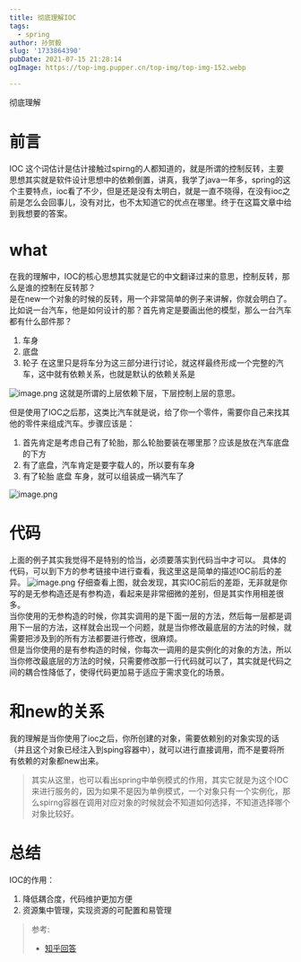 ```yaml
---
title: 彻底理解IOC
tags:
  - spring
author: 孙贺毅
slug: '1733864390'
pubDate: 2021-07-15 21:28:14
ogImage: https://top-img.pupper.cn/top-img/top-img-152.webp

---
```


彻底理解

<!-- more -->

# 前言

IOC 这个词估计是估计接触过spirng的人都知道的，就是所谓的控制反转，主要思想其实就是软件设计思想中的依赖倒置，讲真，我学了java一年多，spring的这个主要特点，ioc看了不少，但是还是没有太明白，就是一直不晓得，在没有ioc之前是怎么会回事儿，没有对比，也不太知道它的优点在哪里。终于在这篇文章中给到我想要的答案。
# what
在我的理解中，IOC的核心思想其实就是它的中文翻译过来的意思，控制反转，那么是谁的控制在反转那？     
 是在new一个对象的时候的反转，用一个非常简单的例子来讲解，你就会明白了。
 比如说一台汽车，他是如何设计的那？首先肯定是要画出他的模型，那么一台汽车都有什么部件那？
 1. 车身
 2. 底盘
 3. 轮子
在这里只是将车分为这三部分进行讨论，就这样最终形成一个完整的汽车，这中就有依赖关系，也就是默认的依赖关系是 

![image.png](https://p1-juejin.byteimg.com/tos-cn-i-k3u1fbpfcp/a6c0468d6fcd4b6ab2bfad89c8ebe1df~tplv-k3u1fbpfcp-watermark.image)
这就是所谓的上层依赖下层，下层控制上层的意思。

但是使用了IOC之后那，这类比汽车就是说，给了你一个零件，需要你自己来找其他的零件来组成汽车。步骤应该是：
1. 首先肯定是考虑自己有了轮胎，那么轮胎要装在哪里那？应该是放在汽车底盘的下方
2. 有了底盘，汽车肯定是要字载人的，所以要有车身
3. 有了轮胎 底盘 车身，就可以组装成一辆汽车了


![image.png](https://p6-juejin.byteimg.com/tos-cn-i-k3u1fbpfcp/5d0fdc9c3a354ec8968fff169f056d15~tplv-k3u1fbpfcp-watermark.image)
# 代码
上面的例子其实我觉得不是特别的恰当，必须要落实到代码当中才可以。
具体的代码，可以到下方的参考链接中进行查看，我这里这是简单的描述IOC前后的差异。
![image.png](https://p1-juejin.byteimg.com/tos-cn-i-k3u1fbpfcp/18167f99d4954b74b26c35a189512e0e~tplv-k3u1fbpfcp-watermark.image)
仔细查看上图，就会发现，其实IOC前后的差距，无非就是你写的是无参构造还是有参构造，看起来是非常细微的差别，但是其实作用相差很多。       
当你使用的无参构造的时候，你其实调用的是下面一层的方法，然后每一层都是调用下一层的方法，这样就会出现一个问题，就是当你修改最底层的方法的时候，就需要把涉及到的所有方法都要进行修改，很麻烦。     
但是当你使用的是有参构造的时候，你每次一调用的是实例化的对象的方法，所以当你修改最底层的方法的时候，只需要修改那一行代码就可以了，其实就是代码之间的耦合性降低了，使得代码更加易于适应于需求变化的场景。

# 和new的关系
我的理解是当你使用了ioc之后，你所创建的对象，需要依赖别的对象实现的话（并且这个对象已经注入到sping容器中），就可以进行直接调用，而不是要将所有依赖的对象都new出来。
> 其实从这里，也可以看出spring中单例模式的作用，其实它就是为这个IOC来进行服务的，因为如果不是因为单例模式，一个对象只有一个实例化，那么spirng容器在调用对应对象的时候就会不知道如何选择，不知道选择哪个对象比较好。
# 总结
IOC的作用：      
1. 降低耦合度，代码维护更加方便
2. 资源集中管理，实现资源的可配置和易管理

> 参考:
>
>  - [知乎回答](https://www.zhihu.com/question/23277575)